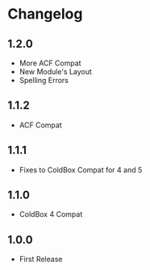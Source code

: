 # Changelog

## 1.2.0

- More ACF Compat
- New Module's Layout
- Spelling Errors

## 1.1.2

- ACF Compat

## 1.1.1

- Fixes to ColdBox Compat for 4 and 5

## 1.1.0

- ColdBox 4 Compat

## 1.0.0

- First Release